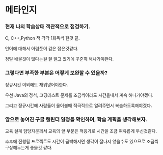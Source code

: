 # 메타인지

### 현재 나의 학습상태 객관적으로 점검하기.

  C, C++,Python 책 각각 1회독씩 한것 끝.

  언어에 대해서 어렴풋이 감은 잡은것같다.

  정말 배울것이 많다는걸 잘 알고 있기에 꾸준히 해나가야한다.

### 그렇다면 부족한 부분은 어떻게 보완할 수 있을까?

  정규시간 이외에도 채워넣어야한다.

  우선 Java의 정석, 코딩테스트 문제를 조금씩이라도 시간을내서 계속 해나가야겠다.

  그리고 정규시간에 사람들이 물어볼때 적극적으로 알려주면서 복습하도록해야겠다.

### 앞으로 놓여진 구글 캘린더 일정을 확인하며, 학습 계획을 생각해보자.

  교육 설계 담당자분께서 교육의 앞 부분은 적응기로 시간을 조금 여유롭게 두신것같다.

  추후에 진행될 프로젝트도 시간이 급박해지면 생각이 잘나지 않을수도 있으므로 조금씩 구상해두는게 좋을것 같다.
